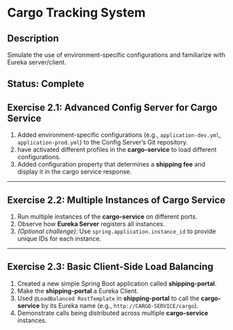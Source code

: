 # Cargo Tracking System

## Description
Simulate the use of environment-specific configurations and familiarize with Eureka server/client.

## Status: Complete

## Exercise 2.1: Advanced Config Server for Cargo Service

1. Added environment-specific configurations (e.g., `application-dev.yml`, `application-prod.yml`) to the Config Server’s Git repository.  
2. have activated different profiles in the **cargo-service** to load different configurations.  
3. Added configuration property that determines a **shipping fee** and display it in the cargo service response.  

---

## Exercise 2.2: Multiple Instances of Cargo Service

1. Run multiple instances of the **cargo-service** on different ports.  
2. Observe how **Eureka Server** registers all instances.  
3. *(Optional challenge)*: Use `spring.application.instance_id` to provide unique IDs for each instance.  

---

## Exercise 2.3: Basic Client-Side Load Balancing

1. Created a new simple Spring Boot application called **shipping-portal**. 
2. Make the **shipping-portal** a Eureka Client.  
3. Used `@LoadBalanced RestTemplate` in **shipping-portal** to call the **cargo-service** by its Eureka name (e.g., `http://CARGO-SERVICE/cargo`).  
4. Demonstrate calls being distributed across multiple **cargo-service** instances.  
